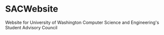 # SACWebsite
Website for University of Washington Computer Science and Engineering's Student Advisory Council

